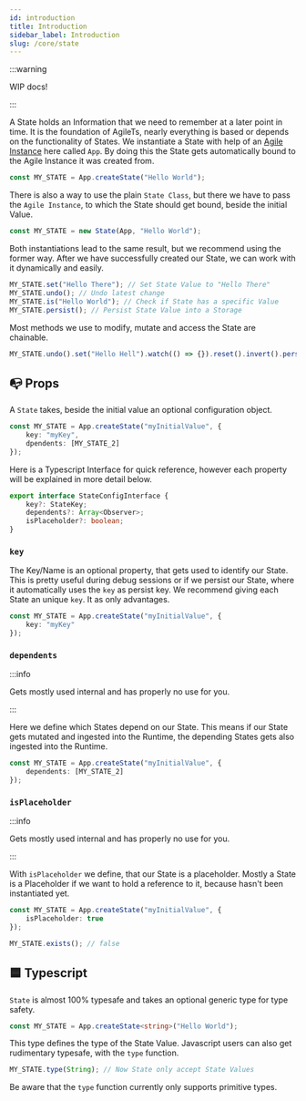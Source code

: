 ```yaml
---
id: introduction
title: Introduction
sidebar_label: Introduction
slug: /core/state
---
```


:::warning

WIP docs!

:::

A State holds an Information that we need to remember at a later point in time.
It is the foundation of AgileTs, nearly everything is based or depends on the functionality of States.
We instantiate a State with help of an [Agile Instance](../agile-instance/Introduction.md) here called `App`.
By doing this the State gets automatically bound to the Agile Instance it was created from.
```ts
const MY_STATE = App.createState("Hello World");
```
There is also a way to use the plain `State Class`,
but there we have to pass the `Agile Instance`, to which the State should get bound, beside the initial Value.
```ts
const MY_STATE = new State(App, "Hello World");
```
Both instantiations lead to the same result, but we recommend using the former way.
After we have successfully created our State, we can work with it dynamically and easily.
```ts
MY_STATE.set("Hello There"); // Set State Value to "Hello There"
MY_STATE.undo(); // Undo latest change
MY_STATE.is("Hello World"); // Check if State has a specific Value
MY_STATE.persist(); // Persist State Value into a Storage
```
Most methods we use to modify, mutate and access the State are chainable.
```ts
MY_STATE.undo().set("Hello Hell").watch(() => {}).reset().invert().persist().type(String);
```

## 📭 Props

A `State` takes, beside the initial value an optional configuration object.
```ts
const MY_STATE = App.createState("myInitialValue", {
    key: "myKey",
    dpendents: [MY_STATE_2]
});
```
Here is a Typescript Interface for quick reference, however
each property will be explained in more detail below.
```ts
export interface StateConfigInterface {
    key?: StateKey;
    dependents?: Array<Observer>;
    isPlaceholder?: boolean;
}
```

### `key`
The Key/Name is an optional property, that gets used to identify our State.
This is pretty useful during debug sessions or if we persist our State,
where it automatically uses the `key` as persist key.
We recommend giving each State an unique `key`. It as only advantages.
```ts
const MY_STATE = App.createState("myInitialValue", {
    key: "myKey"
});
```

### `dependents`

:::info

Gets mostly used internal and has properly no use for you.

:::

Here we define which States depend on our State.
This means if our State gets mutated and ingested into the Runtime,
the depending States gets also ingested into the Runtime.
```ts
const MY_STATE = App.createState("myInitialValue", {
    dependents: [MY_STATE_2]
});
```

### `isPlaceholder`

:::info

Gets mostly used internal and has properly no use for you.

:::

With `isPlaceholder` we define, that our State is a placeholder.
Mostly a State is a Placeholder if we want to hold a reference to it, because hasn't been instantiated yet.
```ts
const MY_STATE = App.createState("myInitialValue", {
    isPlaceholder: true
});

MY_STATE.exists(); // false
```

## 🟦 Typescript

`State` is almost 100% typesafe and takes an optional generic type for type safety.
```ts
const MY_STATE = App.createState<string>("Hello World");
```
This type defines the type of the State Value.
Javascript users can also get rudimentary typesafe, with the `type` function.
```ts
MY_STATE.type(String); // Now State only accept State Values
```
Be aware that the `type` function currently only supports primitive types.
